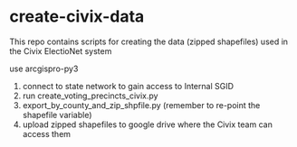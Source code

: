 # create-civix-data
This repo contains scripts for creating the data (zipped shapefiles) used in the Civix ElectioNet system

use arcgispro-py3

1. connect to state network to gain access to Internal SGID
2. run create_voting_precincts_civix.py
3. export_by_county_and_zip_shpfile.py (remember to re-point the shapefile variable)
4. upload zipped shapefiles to google drive where the Civix team can access them
